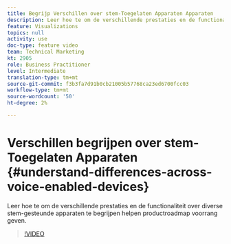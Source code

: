 ```yaml
---
title: Begrijp Verschillen over stem-Toegelaten Apparaten Apparaten
description: Leer hoe te om de verschillende prestaties en de functionaliteit over diverse stem-gesteunde apparaten te begrijpen helpen productroadmap voorrang geven.
feature: Visualizations
topics: null
activity: use
doc-type: feature video
team: Technical Marketing
kt: 2905
role: Business Practitioner
level: Intermediate
translation-type: tm+mt
source-git-commit: f3b3fa7d91b0cb21005b57768ca23ed6700fcc03
workflow-type: tm+mt
source-wordcount: '50'
ht-degree: 2%

---
```



# Verschillen begrijpen over stem-Toegelaten Apparaten {#understand-differences-across-voice-enabled-devices}

Leer hoe te om de verschillende prestaties en de functionaliteit over diverse stem-gesteunde apparaten te begrijpen helpen productroadmap voorrang geven.

>[!VIDEO](https://video.tv.adobe.com/v/27225/?quality=9)
